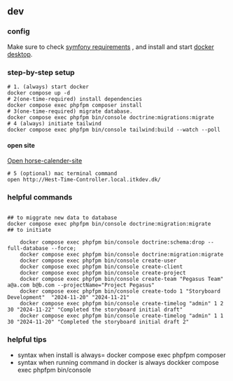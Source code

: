 ## dev
### config

Make sure to check [symfony requirements](https://symfony.com/doc/current/setup.html) , and install and start [docker desktop](https://www.docker.com/products/docker-desktop/).



### step-by-step setup

```shell
# 1. (always) start docker
docker compose up -d
# 2(one-time-required) install dependencies
docker compose exec phpfpm composer install
# 3(one-time-required) migrate database.
docker compose exec phpfpm bin/console doctrine:migrations:migrate
# 4 (always) initiate tailwind
docker compose exec phpfpm bin/console tailwind:build --watch --poll

```
####  open site
[Open horse-calender-site ](http://horseshoes.local.itkdev.dk/)
```shell
# 5 (optional) mac terminal command
open http://Hest-Time-Controller.local.itkdev.dk/
```

### helpful commands
```shell

## to miggrate new data to database
docker compose exec phpfpm bin/console doctrine:migration:migrate
## to initiate 

    docker compose exec phpfpm bin/console doctrine:schema:drop --full-database --force; 
    docker compose exec phpfpm bin/console doctrine:migration:migrate
    docker compose exec phpfpm bin/console create-user
    docker compose exec phpfpm bin/console create-client
    docker compose exec phpfpm bin/console create-project
    docker compose exec phpfpm bin/console create-team "Pegasus Team" a@a.com b@b.com --projectName="Project Pegasus"
    docker compose exec phpfpm bin/console create-todo 1 "Storyboard Development"  "2024-11-20" "2024-11-21"
    docker compose exec phpfpm bin/console create-timelog "admin" 1 2 30 "2024-11-22" "Completed the storyboard initial draft"
    docker compose exec phpfpm bin/console create-timelog "admin" 1 1 30 "2024-11-20" "Completed the storyboard initial draft 2"

```

### helpful tips 
- syntax when install is always= docker compose exec phpfpm composer <command> <command>
- syntax when running command in docker is always dockker compose exec phpfpm bin/console <command> <command>

